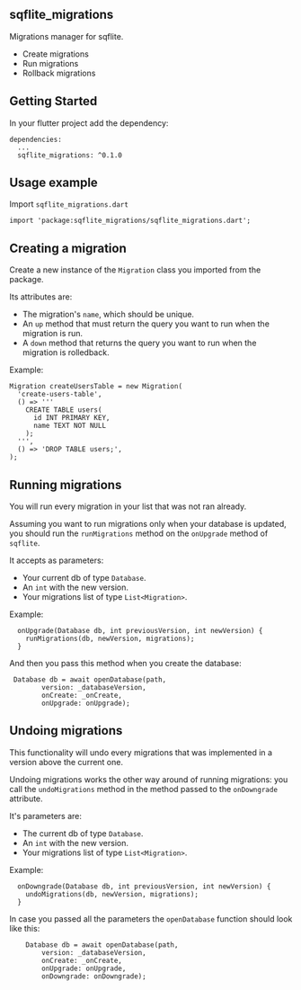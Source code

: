 ## sqflite_migrations
Migrations manager for sqflite.
-   Create migrations
-   Run migrations
-   Rollback migrations

## Getting Started
In your flutter project add the dependency:
```
dependencies:
  ...
  sqflite_migrations: ^0.1.0 
```

## Usage example
Import `sqflite_migrations.dart`
```
import 'package:sqflite_migrations/sqflite_migrations.dart';
```

## Creating a migration

Create a new instance of the `Migration` class you imported from the package. 

Its attributes are:
- The migration's `name`, which should be unique.
- An `up` method that must return the query you want to run when the migration is run.
- A `down` method that returns the query you want to run when the migration is rolledback.

Example:
```
Migration createUsersTable = new Migration(
  'create-users-table',
  () => '''
    CREATE TABLE users( 
      id INT PRIMARY KEY,
      name TEXT NOT NULL
    );
  ''',
  () => 'DROP TABLE users;',
);
```

## Running migrations

You will run every migration in your list that was not ran already. 

Assuming you want to run migrations only when your database is updated, you should run the `runMigrations` method on the `onUpgrade` method of `sqflite`.

It accepts as parameters:
- Your current db of type `Database`.
- An `int` with the new version.
- Your migrations list of type `List<Migration>`.

Example:
```
  onUpgrade(Database db, int previousVersion, int newVersion) {
    runMigrations(db, newVersion, migrations);
  }
```

And then you pass this method when you create the database:
```
 Database db = await openDatabase(path,
        version: _databaseVersion,
        onCreate: _onCreate,
        onUpgrade: onUpgrade);
```

## Undoing migrations

This functionality will undo every migrations that was implemented in a version above the current one.

Undoing migrations works the other way around of running migrations: you call the `undoMigrations` method in the method passed to the `onDowngrade` attribute.

It's parameters are:
- The current db of type `Database`.
- An `int` with the new version.
- Your migrations list of type `List<Migration>`.

Example:
```
  onDowngrade(Database db, int previousVersion, int newVersion) {
    undoMigrations(db, newVersion, migrations);
  }
```

In case you passed all the parameters the `openDatabase` function should look like this:
```
    Database db = await openDatabase(path,
        version: _databaseVersion,
        onCreate: _onCreate,
        onUpgrade: onUpgrade,
        onDowngrade: onDowngrade);
```
